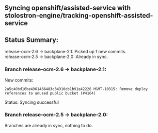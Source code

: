 ## Syncing openshift/assisted-service with stolostron-engine/tracking-openshift-assisted-service

## Status Summary:

release-ocm-2.6 -> backplane-2.1: Picked up 1 new commits.  
release-ocm-2.5 -> backplane-2.0: Already in sync.  

### Branch release-ocm-2.6 -> backplane-2.1:

New commits:

```
2a5c40bd16be4961466483c34310cb1b91e42226 MGMT-10315: Remove deploy references to unused public bucket (#4164)
```

Status: Syncing successful

### Branch release-ocm-2.5 -> backplane-2.0:

Branches are already in sync, nothing to do.
